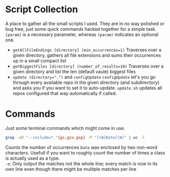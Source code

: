 # Script Collection
A place to gather all the small scripts I used. 
They are in no way polished or bug free, just some quick commands hacked together for a simple task.  
`[param]` is a necessary parameter, whereas `(param)` indicates an optional one.

- `getAllFileEndings [directory] (min_occurrences=1)`
Traverses over a given directory, gathers all file extensions and sums their occurrences up in a small compact list
- `getBiggestFiles [directory] (number_of_results=10)`
Traverses over a given directory and list the ten (default vaule) biggest files
- `update (directory=".")` and `configUpdate`
`configUpdate` let's you go through every available repo in the given directory (and subdirectory) and asks you if 
you want to set it to auto-update. `update.sh` updates all repos configured that way automatically if called.

# Commands
Just some terminal commands which might come in use.

```sh
grep -oR "--include=*."{gs,gsx,gsp} -P "[\W]Date[\W]" | wc -l
```
Counts the number of occurrences `Date` was enclosed by two non-word characters. Usefull if you want to roughly 
count the number of times a class is actually used as a type.  
`-o`: Only output the matches not the whole line; every match is now in its own line even though there might be mulitple matches per line
